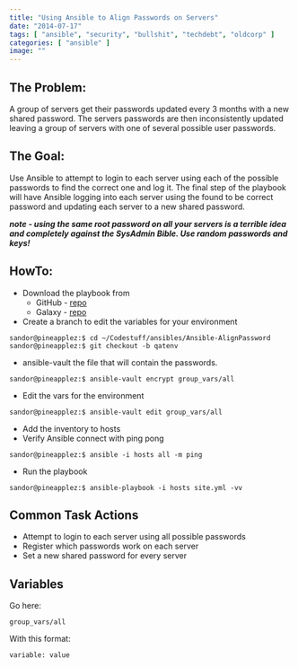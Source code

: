 ```yaml
---
title: "Using Ansible to Align Passwords on Servers"
date: "2014-07-17"
tags: [ "ansible", "security", "bullshit", "techdebt", "oldcorp" ]
categories: [ "ansible" ]
image: ""
---
```


## The Problem:
A group of servers get their passwords updated every 3 months with a new shared password.  The servers passwords are then inconsistently updated leaving a group of servers with one of several possible user passwords.  

## The Goal:
Use Ansible to attempt to login to each server using each of the possible passwords to find the correct one and log it.  The final step of the playbook will have Ansible logging into each server using the found to be correct password and updating each server to a new shared password.

_**note - using the same root password on all your servers is a terrible idea and completely against the SysAdmin Bible.  Use random passwords and keys!**_



## HowTo:

  * Download the playbook from
    * GitHub - [repo](https://github.com/e30chris/Ansible-AlignPassword)
    * Galaxy - [repo](https://galaxy.ansible.com/list#/roles/1134)
  * Create a branch to edit the variables for your environment

  ~~~
  sandor@pineapplez:$ cd ~/Codestuff/ansibles/Ansible-AlignPassword
  sandor@pineapplez:$ git checkout -b qatenv    
  ~~~

  * ansible-vault the file that will contain the passwords.

  ~~~
  sandor@pineapplez:$ ansible-vault encrypt group_vars/all
  ~~~

  * Edit the vars for the environment

  ~~~
  sandor@pineapplez:$ ansible-vault edit group_vars/all
  ~~~

  * Add the inventory to hosts
  * Verify Ansible connect with ping pong

  ~~~
  sandor@pineapplez:$ ansible -i hosts all -m ping
  ~~~

  * Run the playbook

  ~~~
  sandor@pineapplez:$ ansible-playbook -i hosts site.yml -vv
  ~~~

## Common Task Actions

  * Attempt to login to each server using all possible passwords
  * Register which passwords work on each server
  * Set a new shared password for every server  


## Variables

Go here:

~~~
group_vars/all
~~~

With this format:

~~~
variable: value
~~~
